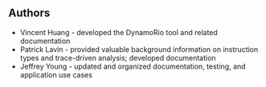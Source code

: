 ## Authors

* Vincent Huang - developed the DynamoRio tool and related documentation
* Patrick Lavin - provided valuable background information on instruction types and trace-driven analysis; developed documentation
* Jeffrey Young - updated and organized documentation, testing, and application use cases
